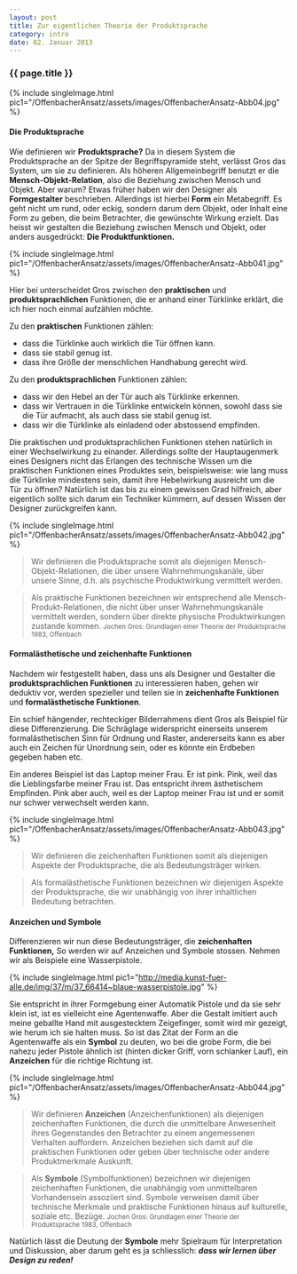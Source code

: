 ```yaml
---
layout: post
title: Zur eigentlichen Theorie der Produktsprache
category: intro
date: 02. Januar 2013
---
```


### {{ page.title }}

{% include singleImage.html pic1="/OffenbacherAnsatz/assets/images/OffenbacherAnsatz-Abb04.jpg" %}

#### Die Produktsprache

Wie definieren wir **Produktsprache?** Da in diesem System die Produktsprache an der Spitze der Begriffspyramide steht,  verlässt Gros das System, um sie zu definieren. Als höheren Allgemeinbegriff benutzt er die **Mensch-Objekt-Relation**, also die Beziehung zwischen Mensch und Objekt. Aber warum? Etwas früher haben wir den Designer als **Formgestalter** beschrieben. Allerdings ist hierbei **Form** ein Metabegriff. Es geht nicht um rund, oder eckig, sondern darum dem Objekt, oder Inhalt eine Form zu geben, die beim Betrachter, die gewünschte Wirkung erzielt. Das heisst wir gestalten die Beziehung zwischen Mensch und Objekt, oder anders ausgedrückt: **Die Produktfunktionen.**

{% include singleImage.html pic1="/OffenbacherAnsatz/assets/images/OffenbacherAnsatz-Abb041.jpg" %} 

Hier bei unterscheidet Gros zwischen den **praktischen** und **produktsprachlichen** Funktionen, die er anhand einer Türklinke erklärt, die ich hier noch einmal aufzählen möchte.


Zu den **praktischen** Funktionen zählen:

+  dass die Türklinke auch wirklich die Tür öffnen kann.
+  dass sie stabil genug ist.
+  dass ihre Größe der menschlichen Handhabung gerecht wird.

Zu den **produktsprachlichen** Funktionen zählen:

+  dass wir den Hebel an der Tür auch als Türklinke erkennen.
+  dass wir Vertrauen in die Türklinke entwickeln können, sowohl dass sie die Tür aufmacht, als auch dass sie stabil genug ist.
+  dass wir die Türklinke als einladend oder abstossend empfinden.

Die praktischen und produktsprachlichen Funktionen stehen natürlich in einer Wechselwirkung zu einander. Allerdings sollte  der Hauptaugenmerk eines Designers nicht das Erlangen des technische Wissen um die praktischen Funktionen eines Produktes sein, beispielsweise: wie lang muss die Türklinke mindestens sein, damit ihre Hebelwirkung ausreicht um die Tür zu öffnen? Natürlich ist das bis zu einem gewissen Grad hilfreich, aber eigentlich sollte sich darum ein Techniker kümmern, auf dessen Wissen der Designer zurückgreifen kann.

{% include singleImage.html pic1="/OffenbacherAnsatz/assets/images/OffenbacherAnsatz-Abb042.jpg" %}

> Wir definieren die Produktsprache somit als diejenigen Mensch-Objekt-Relationen, die über unsere Wahrnehmungskanäle, über unsere Sinne, d.h. als psychische Produktwirkung vermittelt werden.

> Als praktische Funktionen bezeichnen wir entsprechend alle Mensch-Produkt-Relationen, die nicht über unser Wahrnehmungskanäle vermittelt werden, sondern über direkte physische Produktwirkungen zustande kommen. <small>Jochen Gros: Grundlagen einer Theorie der Produktsprache 1983, Offenbach</small>



#### Formalästhetische und zeichenhafte Funktionen

Nachdem wir festgestellt haben, dass uns als Designer und Gestalter die **produktsprachlichen Funktionen** zu interessieren haben, gehen wir deduktiv vor, werden spezieller und teilen sie in **zeichenhafte Funktionen** und **formalästhetische Funktionen**. 

Ein schief hängender, rechteckiger Bilderrahmens dient Gros als Beispiel für diese Differenzierung. Die Schräglage widerspricht einerseits unserem formalästhetischen Sinn für Ordnung und Raster, andererseits kann es aber auch ein Zeichen für Unordnung sein, oder es könnte ein Erdbeben gegeben haben etc. 

Ein anderes Beispiel ist das Laptop meiner Frau. Er ist pink. Pink, weil das die Lieblingsfarbe meiner Frau ist. Das entspricht ihrem ästhetischem Empfinden. Pink aber auch, weil es der Laptop meiner Frau ist und er somit nur schwer verwechselt werden kann.

{% include singleImage.html pic1="/OffenbacherAnsatz/assets/images/OffenbacherAnsatz-Abb043.jpg" %}

> Wir definieren die zeichenhaften Funktionen somit als diejenigen Aspekte der Produktsprache, die als Bedeutungsträger wirken.

> Als formalästhetische Funktionen bezeichnen wir diejenigen Aspekte der Produktsprache, die wir unabhängig von ihrer inhaltlichen Bedeutung betrachten.

#### Anzeichen und Symbole

Differenzieren wir nun diese Bedeutungsträger, die **zeichenhaften Funktionen,** So werden wir auf Anzeichen und Symbole stossen. Nehmen wir als Beispiele eine Wasserpistole.

{% include singleImage.html pic1="http://media.kunst-fuer-alle.de/img/37/m/37_66414~blaue-wasserpistole.jpg" %}

Sie entspricht in ihrer Formgebung einer Automatik Pistole und  da sie sehr klein ist, ist es vielleicht eine Agentenwaffe. Aber die Gestalt imitiert auch meine geballte Hand mit ausgestecktem Zeigefinger, somit wird mir gezeigt, wie herum ich sie halten muss. So ist das Zitat der Form an die Agentenwaffe als ein **Symbol** zu deuten, wo bei die grobe Form, die bei nahezu jeder Pistole ähnlich ist (hinten dicker Griff, vorn schlanker Lauf), ein **Anzeichen** für die richtige Richtung ist.

{% include singleImage.html pic1="/OffenbacherAnsatz/assets/images/OffenbacherAnsatz-Abb044.jpg" %}

> Wir definieren **Anzeichen** (Anzeichenfunktionen) als diejenigen zeichenhaften Funktionen, die durch die unmittelbare Anwesenheit ihres Gegenstandes den Betrachter zu einem angemessenen Verhalten auffordern. Anzeichen beziehen sich damit auf die praktischen Funktionen oder geben über technische oder andere Produktmerkmale Auskunft.

> Als **Symbole** (Symbolfunktionen) bezeichnen wir diejenigen zeichenhaften Funktionen, die unabhängig vom unmittelbaren Vorhandensein assoziiert sind. Symbole verweisen damit über technische Merkmale und praktische Funktionen hinaus auf kulturelle, soziale etc. Bezüge. <small>Jochen Gros: Grundlagen einer Theorie der Produktsprache 1983, Offenbach</small>

Natürlich lässt die Deutung der **Symbole** mehr Spielraum für Interpretation und Diskussion, aber darum geht es ja schliesslich: **_dass wir lernen über Design zu reden!_**
